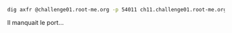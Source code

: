 
```bash
dig axfr @challenge01.root-me.org -p 54011 ch11.challenge01.root-me.org
```

Il manquait le port...